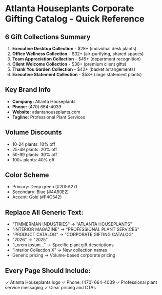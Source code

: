 # Atlanta Houseplants Corporate Gifting Catalog - Quick Reference

## 6 Gift Collections Summary

1. **Executive Desktop Collection** - $28+ (individual desk plants)
2. **Office Wellness Collection** - $32+ (air-purifying, shared spaces)  
3. **Team Appreciation Collection** - $45+ (department recognition)
4. **Client Welcome Collection** - $38+ (premium client gifts)
5. **Thank You Garden Collection** - $42+ (basket arrangements)
6. **Executive Statement Collection** - $58+ (large statement plants)

## Key Brand Info
- **Company:** Atlanta Houseplants
- **Phone:** (470) 664-4039
- **Website:** atlantahouseplants.com  
- **Tagline:** Professional Plant Services

## Volume Discounts
- 10-24 plants: 10% off
- 25-49 plants: 20% off
- 50-99 plants: 30% off  
- 100+ plants: 40% off

## Color Scheme
- Primary: Deep green (#2D5A27)
- Secondary: Blue (#4A90E2)
- Accent: Gold (#F4C542)

## Replace All Generic Text:
- "TIMMERMAN INDUSTRIES" → "ATLANTA HOUSEPLANTS"
- "INTERIOR MAGAZINE" → "PROFESSIONAL PLANT SERVICES"
- "PRODUCT CATALOG" → "CORPORATE GIFTING CATALOG"
- "2026" → "2025"
- "Lorem ipsum..." → Specific plant gift descriptions
- "Interior Collection X" → New collection names
- Generic pricing → Volume-based corporate pricing

## Every Page Should Include:
✓ Atlanta Houseplants logo
✓ Phone: (470) 664-4039
✓ Professional plant service messaging
✓ Clear pricing and CTAs